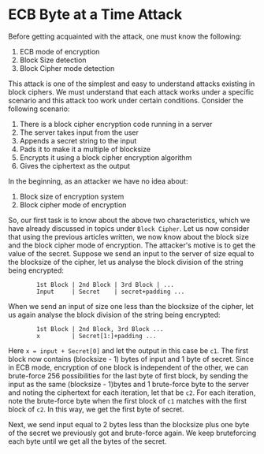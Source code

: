 # ECB Byte at a Time Attack

Before getting acquainted with the attack, one must know the following:
1. ECB mode of encryption
2. Block Size detection
3. Block Cipher mode detection

This attack is one of the simplest and easy to understand attacks existing in block ciphers. We must understand that each attack works under a specific scenario and this attack too work under certain conditions. Consider the following scenario: 
1. There is a block cipher encryption code running in a server
2. The server takes input from the user
3. Appends a secret string to the input
4. Pads it to make it a multiple of blocksize
5. Encrypts it using a block cipher encryption algorithm
6. Gives the ciphertext as the output

In the beginning, as an attacker we have no idea about:
1. Block size of encryption system
2. Block cipher mode of encryption

So, our first task is to know about the above two characteristics, which we have already discussed in topics under `Block Cipher`.
Let us now consider that using the previous articles written, we now know about the block size and the block cipher mode of encryption. The attacker's motive is to get the value of the secret. Suppose we send an input to the server of size equal to the blocksize of the cipher, let us analyse the block division of the string being encrypted: 
```
        1st Block | 2nd Block | 3rd Block | ...
        Input     | Secret    | secret+padding ...
```

When we send an input of size one less than the blocksize of the cipher, let us again analyse the block division of the string being encrypted:
```
        1st Block | 2nd Block, 3rd Block ...
        x         | Secret[1:]+padding ...
```

Here `x = input + Secret[0]` and let the output in this case be `c1`. The first block now contains (blocksize - 1) bytes of input and 1 byte of secret. Since in ECB mode, encryption of one block is independent of the other, we can brute-force 256 possibilities for the last byte of first block, by sending the input as the same (blocksize - 1)bytes and 1 brute-force byte to the server and noting the ciphertext for each iteration, let that be `c2`. For each iteration, note the brute-force byte when the first block of `c1` matches with the first block of `c2`. In this way, we get the first byte of secret.

Next, we send input equal to 2 bytes less than the blocksize plus one byte of the secret we previously got and brute-force again. 
We keep bruteforcing each byte until we get all the bytes of the secret. 

